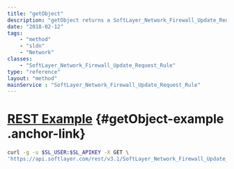 ```yaml
---
title: "getObject"
description: "getObject returns a SoftLayer_Network_Firewall_Update_Request_Rule object. You can only get historical objects for servers attached to your account that have a network firewall enabled. createObject inserts a new SoftLayer_Network_Firewall_Update_Request_Rule object. Use the SoftLayer_Network_Firewall_Update_Request to create groups of rules for an update request. "
date: "2018-02-12"
tags:
    - "method"
    - "sldn"
    - "Network"
classes:
    - "SoftLayer_Network_Firewall_Update_Request_Rule"
type: "reference"
layout: "method"
mainService : "SoftLayer_Network_Firewall_Update_Request_Rule"
---
```


# [REST Example](#getObject-example) <a href="/article/rest/"><i class="fas fa-question"></i></a> {#getObject-example .anchor-link} 
```bash
curl -g -u $SL_USER:$SL_APIKEY -X GET \
'https://api.softlayer.com/rest/v3.1/SoftLayer_Network_Firewall_Update_Request_Rule/{SoftLayer_Network_Firewall_Update_Request_RuleID}/getObject'
```
